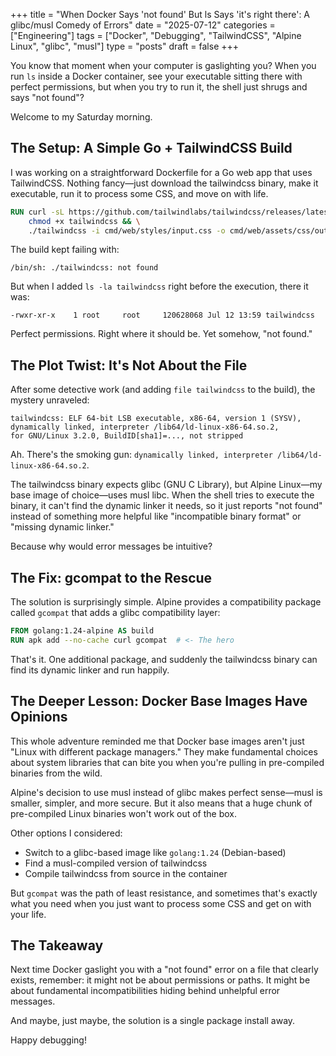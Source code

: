 +++
title = "When Docker Says 'not found' But ls Says 'it's right there': A glibc/musl Comedy of Errors"
date = "2025-07-12"
categories = ["Engineering"]
tags = ["Docker", "Debugging", "TailwindCSS", "Alpine Linux", "glibc", "musl"]
type = "posts"
draft = false
+++

You know that moment when your computer is gaslighting you? When you run `ls` inside a Docker container, see your executable sitting there with perfect permissions, but when you try to run it, the shell just shrugs and says "not found"? 

Welcome to my Saturday morning.

## The Setup: A Simple Go + TailwindCSS Build

I was working on a straightforward Dockerfile for a Go web app that uses TailwindCSS. Nothing fancy—just download the tailwindcss binary, make it executable, run it to process some CSS, and move on with life.

```dockerfile
RUN curl -sL https://github.com/tailwindlabs/tailwindcss/releases/latest/download/tailwindcss-linux-x64 -o tailwindcss && \
    chmod +x tailwindcss && \
    ./tailwindcss -i cmd/web/styles/input.css -o cmd/web/assets/css/output.css
```

The build kept failing with:

```
/bin/sh: ./tailwindcss: not found
```

But when I added `ls -la tailwindcss` right before the execution, there it was:

```
-rwxr-xr-x    1 root     root     120628068 Jul 12 13:59 tailwindcss
```

Perfect permissions. Right where it should be. Yet somehow, "not found."

## The Plot Twist: It's Not About the File

After some detective work (and adding `file tailwindcss` to the build), the mystery unraveled:

```
tailwindcss: ELF 64-bit LSB executable, x86-64, version 1 (SYSV), 
dynamically linked, interpreter /lib64/ld-linux-x86-64.so.2, 
for GNU/Linux 3.2.0, BuildID[sha1]=..., not stripped
```

Ah. There's the smoking gun: `dynamically linked, interpreter /lib64/ld-linux-x86-64.so.2`.

The tailwindcss binary expects glibc (GNU C Library), but Alpine Linux—my base image of choice—uses musl libc. When the shell tries to execute the binary, it can't find the dynamic linker it needs, so it just reports "not found" instead of something more helpful like "incompatible binary format" or "missing dynamic linker."

Because why would error messages be intuitive?

## The Fix: gcompat to the Rescue

The solution is surprisingly simple. Alpine provides a compatibility package called `gcompat` that adds a glibc compatibility layer:

```dockerfile
FROM golang:1.24-alpine AS build
RUN apk add --no-cache curl gcompat  # <- The hero
```

That's it. One additional package, and suddenly the tailwindcss binary can find its dynamic linker and run happily.

## The Deeper Lesson: Docker Base Images Have Opinions

This whole adventure reminded me that Docker base images aren't just "Linux with different package managers." They make fundamental choices about system libraries that can bite you when you're pulling in pre-compiled binaries from the wild.

Alpine's decision to use musl instead of glibc makes perfect sense—musl is smaller, simpler, and more secure. But it also means that a huge chunk of pre-compiled Linux binaries won't work out of the box.

Other options I considered:
- Switch to a glibc-based image like `golang:1.24` (Debian-based)
- Find a musl-compiled version of tailwindcss
- Compile tailwindcss from source in the container

But `gcompat` was the path of least resistance, and sometimes that's exactly what you need when you just want to process some CSS and get on with your life.

## The Takeaway

Next time Docker gaslight you with a "not found" error on a file that clearly exists, remember: it might not be about permissions or paths. It might be about fundamental incompatibilities hiding behind unhelpful error messages.

And maybe, just maybe, the solution is a single package install away.

Happy debugging!